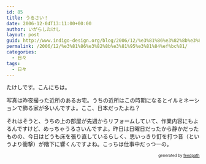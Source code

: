 ```yaml
---
id: 85
title: うるさい！
date: 2006-12-04T13:11:00+00:00
author: いがらしたけし
layout: post
guid: http://www.indigo-design.org/blog/2006/12/%e3%81%86%e3%82%8b%e3%81%95%e3%81%84%ef%bc%81/
permalink: /2006/12/%e3%81%86%e3%82%8b%e3%81%95%e3%81%84%ef%bc%81/
categories:
  - 日々
tags:
  - 日々
---
```

たけしです。こんにちは。

写真は昨夜撮った近所のあるお宅。うちの近所はこの時期になるとイルミネーションで飾る家が多いんですよ。ここ、日本だったよね？

それはそうと、うちの上の部屋が先週からリフォームしていて、作業内容にもよるんですけど、めっちゃうるさいんですよ。昨日は日曜日だったから静かだったものの、今日はどうも床を張り直しているらしく、思いっきり釘を打つ音（というより衝撃）が階下に響くんですよね。こっちは仕事中だっつーの。

<div style="text-align: right;font-size: 10px">
  &nbsp;&nbsp;<span>generated by <a href="http://feedpath.jp">feedpath</a></span>
</div>
